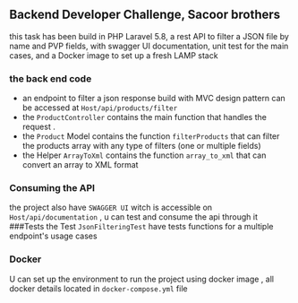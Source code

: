 ## Backend Developer Challenge, Sacoor brothers

this task has been build in PHP Laravel 5.8, a rest API to filter a JSON file by name and PVP fields, with swagger UI documentation, unit test for the main cases, and a Docker image to set up a fresh LAMP stack
### the back end code

- an endpoint to filter a json response build with MVC design pattern 
can be accessed at `Host/api/products/filter`
- the `ProductController` contains the main function that handles the request .
- the `Product` Model contains the function `filterProducts` that can filter the products array with any type of filters (one or multiple fields)
- the Helper `ArrayToXml` contains the function `array_to_xml` that can convert an array to XML format

### Consuming the API
the project also have `SWAGGER UI` witch is accessible on `Host/api/documentation` , u can test and consume the api through it
###Tests
the Test `JsonFilteringTest` have tests functions for a multiple endpoint's usage cases
### Docker
U can set up the environment to run the project using docker image , all docker details located in `docker-compose.yml` file 
